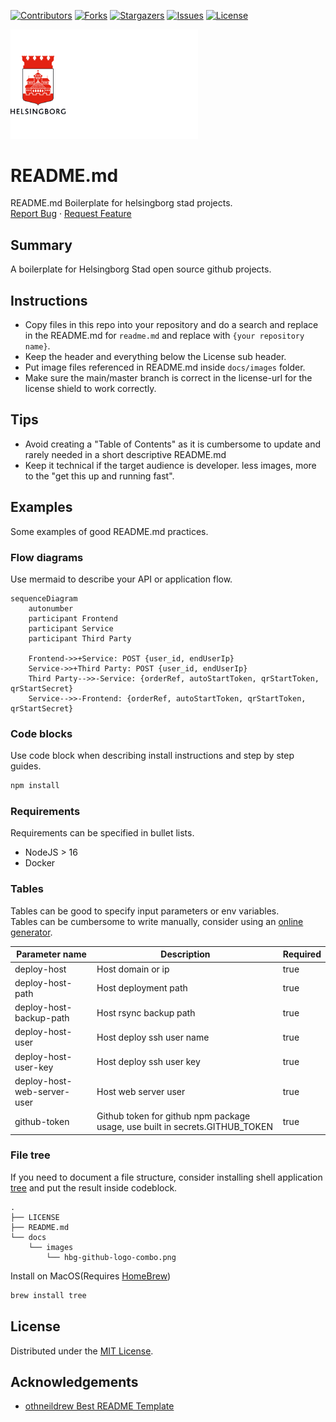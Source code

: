 <!-- SHIELDS -->
[![Contributors][contributors-shield]][contributors-url]
[![Forks][forks-shield]][forks-url]
[![Stargazers][stars-shield]][stars-url]
[![Issues][issues-shield]][issues-url]
[![License][license-shield]][license-url]

<p>
  <a href="https://github.com/helsingborg-stad/readme.md">
    <img src="docs/images/hbg-github-logo-combo.png" alt="Logo" width="300">
  </a>
</p>
<h1>README.md</h1>
<p>
  README.md Boilerplate for helsingborg stad projects.
  <br />
  <a href="https://github.com/helsingborg-stad/readme.md/issues">Report Bug</a>
  ·
  <a href="https://github.com/helsingborg-stad/readme.md/issues">Request Feature</a>
</p>


## Summary
A boilerplate for Helsingborg Stad open source github projects.


## Instructions
- Copy files in this repo into your repository and do a search and replace in the README.md for `readme.md` and replace with `{your repository name}`.
- Keep the header and everything below the License sub header.
- Put image files referenced in README.md inside `docs/images` folder.
- Make sure the main/master branch is correct in the license-url for the license shield to work correctly.


## Tips
- Avoid creating a "Table of Contents" as it is cumbersome to update and rarely needed in a short descriptive README.md
- Keep it technical if the target audience is developer. less images, more to the "get this up and running fast".


## Examples 
Some examples of good README.md practices.


### Flow diagrams
Use mermaid to describe your API or application flow.
```mermaid
sequenceDiagram
    autonumber
    participant Frontend
    participant Service
    participant Third Party

    Frontend->>+Service: POST {user_id, endUserIp}
    Service->>+Third Party: POST {user_id, endUserIp}
    Third Party-->>-Service: {orderRef, autoStartToken, qrStartToken, qrStartSecret}
    Service-->>-Frontend: {orderRef, autoStartToken, qrStartToken, qrStartSecret}
```


### Code blocks
Use code block when describing install instructions and step by step guides.
```bash
npm install
```

### Requirements
Requirements can be specified in bullet lists.

- NodeJS > 16
- Docker


### Tables
Tables can be good to specify input parameters or env variables.  
Tables can be cumbersome to write manually, consider using an [online generator](https://www.tablesgenerator.com/markdown_tables).

| Parameter name              | Description                                                                  | Required |
|-----------------------------|------------------------------------------------------------------------------|----------|
| deploy-host                 | Host domain or ip                                                            | true     |
| deploy-host-path            | Host deployment path                                                         | true     |
| deploy-host-backup-path     | Host rsync backup path                                                       | true     |
| deploy-host-user            | Host deploy ssh user name                                                    | true     |
| deploy-host-user-key        | Host deploy ssh user key                                                     | true     |
| deploy-host-web-server-user | Host web server user                                                         | true     |
| github-token                | Github token for github npm package usage, use built in secrets.GITHUB_TOKEN | true     |

### File tree
If you need to document a file structure, consider installing shell application [tree](http://mama.indstate.edu/users/ice/tree/) and put the result inside codeblock.

```
.
├── LICENSE
├── README.md
└── docs
    └── images
        └── hbg-github-logo-combo.png
```
Install on MacOS(Requires [HomeBrew](https://docs.brew.sh/Installation))

```bash
brew install tree
```


## License
Distributed under the [MIT License][license-url].


## Acknowledgements
- [othneildrew Best README Template](https://github.com/othneildrew/Best-README-Template)


<!-- MARKDOWN LINKS & IMAGES -->
<!-- https://www.markdownguide.org/basic-syntax/#reference-style-links -->
[contributors-shield]: https://img.shields.io/github/contributors/helsingborg-stad/readme.md.svg?style=flat-square
[contributors-url]: https://github.com/helsingborg-stad/readme.md/graphs/contributors
[forks-shield]: https://img.shields.io/github/forks/helsingborg-stad/readme.md.svg?style=flat-square
[forks-url]: https://github.com/helsingborg-stad/readme.md/network/members
[stars-shield]: https://img.shields.io/github/stars/helsingborg-stad/readme.md.svg?style=flat-square
[stars-url]: https://github.com/helsingborg-stad/readme.md/stargazers
[issues-shield]: https://img.shields.io/github/issues/helsingborg-stad/readme.md.svg?style=flat-square
[issues-url]: https://github.com/helsingborg-stad/readme.md/issues
[license-shield]: https://img.shields.io/github/license/helsingborg-stad/readme.md.svg?style=flat-square
[license-url]: https://raw.githubusercontent.com/helsingborg-stad/readme.md/main/LICENSE
